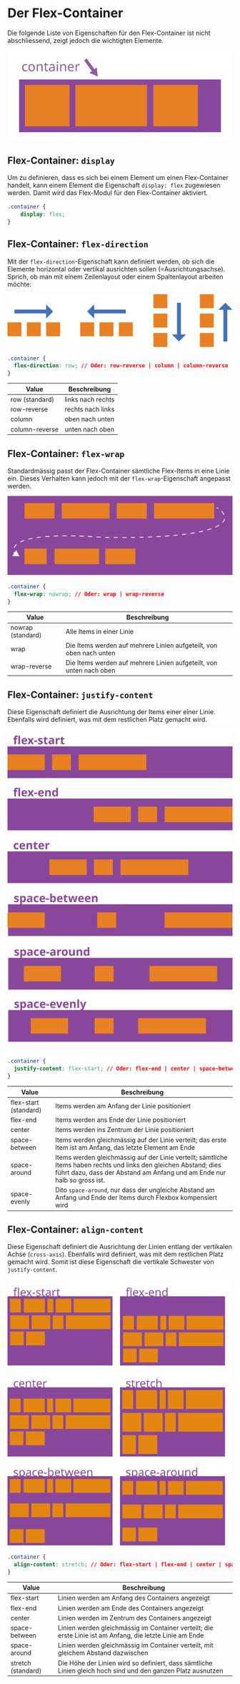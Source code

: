 # Der Flex-Container
Die folgende Liste von Eigenschaften für den Flex-Container ist nicht abschliessend, zeigt jedoch die wichtigten Elemente.

![Flex Container](./src/flex-container.svg)

## Flex-Container: `display`
Um zu definieren, dass es sich bei einem Element um einen Flex-Container handelt, kann einem Element die Eigenschaft `display: flex` zugewiesen werden. Damit wird das Flex-Modul für den Flex-Container aktiviert.

```css
.container {
    display: flex;
}
```

## Flex-Container: `flex-direction`
Mit der `flex-direction`-Eigenschaft kann definiert werden, ob sich die Elemente horizontal oder vertikal ausrichten sollen (=Ausrichtungsachse). Sprich, ob man mit einem Zeilenlayout oder einem Spaltenlayout arbeiten möchte:

![Flex Direction](./src/flex-direction.svg)

```css
.container {
  flex-direction: row; // Oder: row-reverse | column | column-reverse
}
```

| Value          | Beschreibung      |
|----------------|-------------------|
| row (standard) | links nach rechts |
| row-reverse    | rechts nach links |
| column         | oben nach unten   |
| column-reverse | unten nach oben   |

## Flex-Container: `flex-wrap`
Standardmässig passt der Flex-Container sämtliche Flex-Items in eine Linie ein. Dieses Verhalten kann jedoch mit der `flex-wrap`-Eigenschaft angepasst werden.

![Flex Wrap](src/flex-wrap.svg)

```css
.container {
  flex-wrap: nowrap; // Oder: wrap | wrap-reverse
}
```

| Value          | Beschreibung      |
|----------------|-------------------|
| nowrap (standard) | Alle Items in einer Linie |
| wrap              | Die Items werden auf mehrere Linien aufgeteilt, von oben nach unten |
| wrap-reverse      | Die Items werden auf mehrere Linien aufgeteilt, von unten nach oben   |


## Flex-Container: `justify-content`
Diese Eigenschaft definiert die Ausrichtung der Items einer einer Linie. Ebenfalls wird definiert, was mit dem restlichen Platz gemacht wird.

![Justify Content](src/justify-content.svg)

```css
.container {
  justify-content: flex-start; // Oder: flex-end | center | space-between | space-around | space-evenly
}
```

| Value          | Beschreibung      |
|----------------|-------------------|
| flex-start (standard) | Items werden am Anfang der Linie positioniert |
| flex-end              | Items werden ans Ende der Linie positioniert |
| center      | Items werden ins Zentrum der Linie positioniert   |
| space-between      | Items werden gleichmässig auf der Linie verteilt; das erste Item ist am Anfang, das letzte Element am Ende   |
| space-around      | Items werden gleichmässig auf der Linie verteilt; sämtliche Items haben rechts und links den gleichen Abstand; dies führt dazu, dass der Abstand am Anfang und am Ende nur halb so gross ist.   |
| space-evenly      | Dito `space-around`, nur dass der ungleiche Abstand am Anfang und Ende der Items durch Flexbox kompensiert wird   |


## Flex-Container: `align-content`
Diese Eigenschaft definiert die Ausrichtung der Linien entlang der vertikalen Achse (`cross-axis`). Ebenfalls wird definiert, was mit dem restlichen Platz gemacht wird. Somit ist diese Eigenschaft die vertikale Schwester von `justify-content`.


![Align Content](src/align-content.svg)

```css
.container {
  align-content: stretch; // Oder: flex-start | flex-end | center | space-between | space-around
}
```


| Value          | Beschreibung      |
|----------------|-------------------|
| flex-start | Linien werden am Anfang des Containers angezeigt |
| flex-end              | Linien werden am Ende des Containers angezeigt |
| center      | Linien werden im Zentrum des Containers angezeigt   |
| space-between      | Linien werden gleichmässig im Container verteilt; die erste Linie ist am Anfang, die letzte Linie am Ende   |
| space-around      | Linien werden gleichmässig im Container verteilt, mit gleichem Abstand dazwischen   |
| stretch  (standard)    | Die Höhe der Linien wird so definiert, dass sämtliche Linien gleich hoch sind und den ganzen Platz ausnutzen   |
